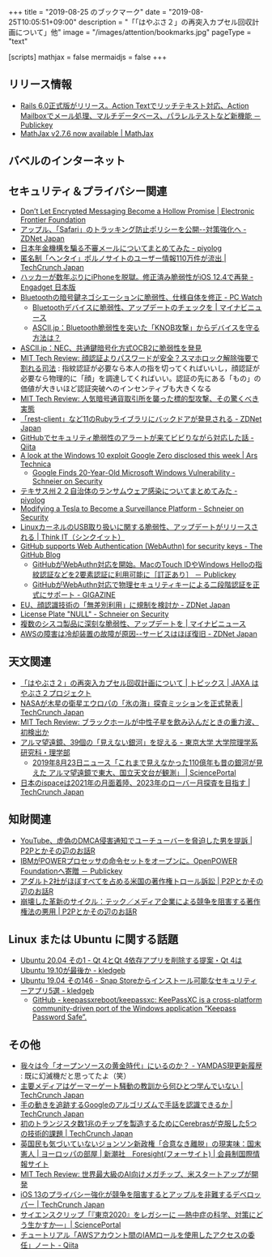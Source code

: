 +++
title = "2019-08-25 のブックマーク"
date =  "2019-08-25T10:05:51+09:00"
description = "「「はやぶさ２」の再突入カプセル回収計画について」他"
image = "/images/attention/bookmarks.jpg"
pageType = "text"

[scripts]
  mathjax = false
  mermaidjs = false
+++

## リリース情報

- [Rails 6.0正式版がリリース。Action Textでリッチテキスト対応、Action Mailboxでメール処理、マルチデータベース、パラレルテストなど新機能 － Publickey](https://www.publickey1.jp/blog/19/rails_60action_textaction_mailbox.html)
- [MathJax v2.7.6 now available | MathJax](https://www.mathjax.org/mathjax-v2-7-6-now-available/)

## バベルのインターネット


## セキュリティ＆プライバシー関連

- [Don’t Let Encrypted Messaging Become a Hollow Promise | Electronic Frontier Foundation](https://www.eff.org/deeplinks/2019/07/dont-let-encrypted-messaging-become-hollow-promise)
- [アップル、「Safari」のトラッキング防止ポリシーを公開--対策強化へ - ZDNet Japan](https://japan.zdnet.com/article/35141410/)
- [日本年金機構を騙る不審メールについてまとめてみた - piyolog](https://piyolog.hatenadiary.jp/entry/2019/08/20/071725)
- [匿名制「ヘンタイ」ポルノサイトのユーザー情報110万件が流出  |  TechCrunch Japan](https://techcrunch.com/2019/08/19/anonymous-luscious-hentai-manga-porn-security-lapse/)
- [ハッカーが数年ぶりにiPhoneを脱獄。修正済み脆弱性がiOS 12.4で再発 - Engadget 日本版](https://japanese.engadget.com/2019/08/19/iphone-ios-12-4/)
- [Bluetoothの暗号鍵ネゴシエーションに脆弱性、仕様自体を修正  - PC Watch](https://pc.watch.impress.co.jp/docs/news/1202226.html)
    - [Bluetoothデバイスに脆弱性、アップデートのチェックを | マイナビニュース](https://news.mynavi.jp/article/20190823-881375/)
    - [ASCII.jp：Bluetooth脆弱性を突いた「KNOB攻撃」からデバイスを守る方法は？](https://ascii.jp/elem/000/001/921/1921843/)
- [ASCII.jp：NEC、共通鍵暗号化方式OCB2に脆弱性を発見](https://ascii.jp/elem/000/001/919/1919666/)
- [MIT Tech Review: 顔認証よりパスワードが安全？スマホロック解除強要で割れる司法](https://www.technologyreview.jp/s/156795/why-smartphones-cop-mode-might-not-keep-cops-out-for-much-longer/) : 指紋認証が必要なら本人の指を切ってくればいいし，顔認証が必要なら物理的に「顔」を調達してくればいい。認証の先にある「もの」の価値が大きいほど認証突破へのインセンティブも大きくなる
- [MIT Tech Review: 人気暗号通貨取引所を襲った標的型攻撃、その驚くべき実態](https://www.technologyreview.jp/s/157225/an-attempted-heist-at-coinbase-was-scary-good-even-though-it-failed/)
- [「rest-client」など11のRubyライブラリにバックドアが発見される - ZDNet Japan](https://japan.zdnet.com/article/35141553/)
- [GitHubでセキュリティ脆弱性のアラートが来てビビりながら対応した話 - Qiita](https://qiita.com/Nash-BETA/items/0d4e876cf9460778b985)
- [A look at the Windows 10 exploit Google Zero disclosed this week | Ars Technica](https://arstechnica.com/information-technology/2019/08/a-look-at-the-windows-10-exploit-google-zero-disclosed-this-week/)
    - [Google Finds 20-Year-Old Microsoft Windows Vulnerability - Schneier on Security](https://www.schneier.com/blog/archives/2019/08/google_finds_20.html)
- [テキサス州２２自治体のランサムウェア感染についてまとめてみた - piyolog](https://piyolog.hatenadiary.jp/entry/2019/08/22/180000)
- [Modifying a Tesla to Become a Surveillance Platform - Schneier on Security](https://www.schneier.com/blog/archives/2019/08/modifying_a_tes.html)
- [LinuxカーネルのUSB取り扱いに関する脆弱性、アップデートがリリースされる | Think IT（シンクイット）](https://thinkit.co.jp/news/bn/16700)
- [GitHub supports Web Authentication (WebAuthn) for security keys - The GitHub Blog](https://github.blog/2019-08-21-github-supports-webauthn-for-security-keys/)
    - [GitHubがWebAuthn対応を開始。MacのTouch IDやWindows Helloの指紋認証などを2要素認証に利用可能に［訂正あり］ － Publickey](https://www.publickey1.jp/blog/19/githubwebauthnmactouch_idwindows_hello.html)
    - [GitHubがWebAuthn対応で物理セキュリティキーによる二段階認証を正式にサポート - GIGAZINE](https://gigazine.net/news/20190822-github-support-webauthn/)
- [EU、顔認識技術の「無差別利用」に規制を検討か - ZDNet Japan](https://japan.zdnet.com/article/35141668/)
- [License Plate "NULL" - Schneier on Security](https://www.schneier.com/blog/archives/2019/08/license_plate_n.html)
- [複数のシスコ製品に深刻な脆弱性、アップデートを | マイナビニュース](https://news.mynavi.jp/article/20190824-881969/)
- [AWSの障害は冷却装置の故障が原因--サービスはほぼ復旧 - ZDNet Japan](https://japan.zdnet.com/article/35141698/)

## 天文関連

- [「はやぶさ２」の再突入カプセル回収計画について  | トピックス | JAXA はやぶさ２プロジェクト](http://www.hayabusa2.jaxa.jp/topics/20190822_Capsule/)
- [NASAが木星の衛星エウロパの「氷の海」探査ミッションを正式発表  |  TechCrunch Japan](https://techcrunch.com/2019/08/20/nasa-confirms-mission-to-jupiters-moon-europa-to-explore-its-icy-oceans/)
- [MIT Tech Review: ブラックホールが中性子星を飲み込んだときの重力波、初検出か](https://www.technologyreview.jp/nl/astronomers-might-have-spotted-a-black-hole-gobbling-up-a-neutron-star/)
- [アルマ望遠鏡、39個の「見えない銀河」を捉える - 東京大学 大学院理学系研究科・理学部](https://www.s.u-tokyo.ac.jp/ja/press/2019/6480/)
    - [2019年8月23日ニュース「これまで見えなかった110億年も昔の銀河が見えた アルマ望遠鏡で東大、国立天文台が観測」 | SciencePortal](https://scienceportal.jst.go.jp/news/newsflash_review/newsflash/2019/08/20190823_01.html)
- [日本のispaceは2021年の月面着陸、2023年のローバー月探査を目指す  |  TechCrunch Japan](https://techcrunch.com/2019/08/24/japans-ispace-now-aims-for-a-lunar-landing-in-2021-and-a-moon-rover-deployment-in-2023/)

## 知財関連

- [YouTube、虚偽のDMCA侵害通知でユーチューバーを脅迫した男を提訴 | P2Pとかその辺のお話R](https://p2ptk.org/copyright/2675)
- [IBMがPOWERプロセッサの命令セットをオープンに。OpenPOWER Foundationへ寄贈 － Publickey](https://www.publickey1.jp/blog/19/ibmpoweropenpower_foundation.html)
- [アダルト2社がほぼすべてを占める米国の著作権トロール訴訟 | P2Pとかその辺のお話R](https://p2ptk.org/copyright/2677)
- [崩壊した革新のサイクル：テック／メディア企業による競争を阻害する著作権法の悪用 | P2Pとかその辺のお話R](https://p2ptk.org/copyright/2687)

## Linux または Ubuntu に関する話題

- [Ubuntu 20.04 その1 - Qt 4とQt 4依存アプリを削除する提案・Qt 4はUbuntu 19.10が最後か - kledgeb](https://kledgeb.blogspot.com/2019/08/ubuntu-2004-1-qt-4qt-4qt-4ubuntu-1910.html)
- [Ubuntu 19.04 その146 - Snap Storeからインストール可能なセキュリティーアプリ5選 - kledgeb](https://kledgeb.blogspot.com/2019/08/ubuntu-1904-146-snap-store5.html)
    - [GitHub - keepassxreboot/keepassxc: KeePassXC is a cross-platform community-driven port of the Windows application “Keepass Password Safe”.](https://github.com/keepassxreboot/keepassxc)

## その他

- [我々は今「オープンソースの黄金時代」にいるのか？ - YAMDAS現更新履歴](https://yamdas.hatenablog.com/entry/20190820/golden-age-of-open-source) : 既に幻滅機だと思ってたよ（笑）
- [主要メディアはゲーマーゲート騒動の教訓から何ひとつ学んでいない  |  TechCrunch Japan](https://techcrunch.com/2019/08/18/the-mainstream-media-have-still-not-learned-the-lessons-of-gamergate/)
- [手の動きを追跡するGoogleのアルゴリズムで手話を認識できるか  |  TechCrunch Japan](https://techcrunch.com/2019/08/19/this-hand-tracking-algorithm-could-lead-to-sign-language-recognition/)
- [初のトランジスタ数1兆のチップを製造するためにCerebrasが克服した5つの技術的課題  |  TechCrunch Japan](https://techcrunch.com/2019/08/19/the-five-technical-challenges-cerebras-overcame-in-building-the-first-trillion-transistor-chip/)
- [英国民も気づいていないジョンソン新政権「合意なき離脱」の現実味：国末憲人 | ヨーロッパの部屋 | 新潮社　Foresight(フォーサイト) | 会員制国際情報サイト](https://www.fsight.jp/articles/-/45768)
- [MIT Tech Review: 世界最大級のAI向けメガチップ、米スタートアップが開発](https://www.technologyreview.jp/nl/the-worlds-biggest-chip-is-bigger-than-an-ipad-and-will-help-train-ai/)
- [iOS 13のプライバシー強化が競争を阻害するとアップルを非難するデベロッパー  |  TechCrunch Japan](https://techcrunch.com/2019/08/19/developers-accuse-apple-of-anti-competitive-behavior-with-its-privacy-changes-in-ios-13/)
- [サイエンスクリップ「『東京2020』をレガシーに ―熱中症の科学、対策にどう生かすか―」| SciencePortal](https://scienceportal.jst.go.jp/clip/20190823_01.html)
- [チュートリアル「AWSアカウント間のIAMロールを使用したアクセスの委任」ノート - Qiita](https://qiita.com/tsukamoto/items/b53ed8f0fa66cfaf7d67)
